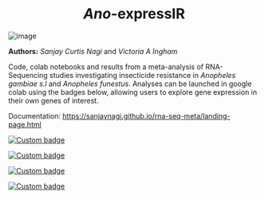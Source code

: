 <h1 align="center">
  <i>Ano</i>-expressIR
</h1>

![image](https://raw.githubusercontent.com/sanjaynagi/rna-seq-meta/main/docs/logo.png)

**Authors:**
*Sanjay Curtis Nagi* and *Victoria A Ingham*

Code, colab notebooks and results from a meta-analysis of RNA-Sequencing studies investigating insecticide resistance in *Anopheles gambiae s.l* and *Anopheles funestus*. Analyses can be launched in google colab using the badges below, allowing users to explore gene expression in their own genes of interest.

Documentation: https://sanjaynagi.github.io/rna-seq-meta/landing-page.html


[![Custom badge](https://img.shields.io/endpoint?color=gold&logo=Google%20Colab&url=https%3A%2F%2Fraw.githubusercontent.com%2Fsanjaynagi%2Frna-seq-meta%2Fmain%2Fgraphics%2Fbadge-expression.json)](https://colab.research.google.com/github/sanjaynagi/rna-seq-meta/blob/main/workflow/notebooks/plot-gene-expression.ipynb)   

[![Custom badge](https://img.shields.io/endpoint?color=turqoise&logo=Google%20Colab&url=https%3A%2F%2Fraw.githubusercontent.com%2Fsanjaynagi%2Frna-seq-meta%2Fmain%2Fgraphics%2Fbadge-families.json)](https://colab.research.google.com/github/sanjaynagi/rna-seq-meta/blob/main/workflow/notebooks/plot-families-expression.ipynb)  

[![Custom badge](https://img.shields.io/endpoint?color=black&logo=Google%20Colab&url=https%3A%2F%2Fraw.githubusercontent.com%2Fsanjaynagi%2Frna-seq-meta%2Fmain%2Fgraphics%2Fbadge-candidates.json)](https://colab.research.google.com/github/sanjaynagi/rna-seq-meta/blob/main/workflow/notebooks/expression-candidates.ipynb)  

[![Custom badge](https://img.shields.io/endpoint?color=skyblue&logo=Google%20Colab&url=https%3A%2F%2Fraw.githubusercontent.com%2Fsanjaynagi%2Frna-seq-meta%2Fmain%2Fgraphics%2Fbadge-enrichment.json)](https://colab.research.google.com/github/sanjaynagi/rna-seq-meta/blob/main/workflow/notebooks/enrichment.ipynb)  
